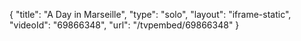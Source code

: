 {
    "title": "A Day in Marseille",
    "type": "solo",
    "layout": "iframe-static",
    "videoId": "69866348",
    "url": "\/tvpembed\/69866348"
}